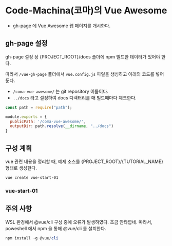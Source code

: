 # Code-Machina(코마)의 Vue Awesome

- gh-page 에 Vue Awesome 웹 페이지를 개시한다.

## gh-page 설정

gh-page 설정 상 {PROJECT_ROOT}/docs 폴더에 npm 빌드한 데이터가 있어야 한다.

따라서 `/vue-gh-page` 폴더에서 `vue.config.js` 파일을 생성하고 아래의 코드를 넣어둔다.

- `/coma-vue-awesome/` 는 git repository 이름이다.
- `../docs` 라고 설정하여 docs 디렉터리를 매 빌드때마다 체크한다.

```javascript
const path = require("path");

module.exports = {
  publicPath: '/coma-vue-awesome/',
  outputDir: path.resolve(__dirname, "../docs")
}
```

## 구성 계획

vue 관련 내용을 정리할 때, 예제 소스를 {PROJECT_ROOT}/{TUTORIAL_NAME} 형태로 생성한다.

```powershell
vue create vue-start-01
```

### vue-start-01




## 주의 사항

WSL 환경에서 @vue/cli 구성 중에 오류가 발생하였다. 조금 안타깝네.
따라서, poweshell 에서 npm 을 통해 @vue/cli 를 설치한다.

```powershell
npm install -g @vue/cli
```
